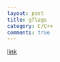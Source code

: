 ```yaml
---
layout: post
title: gflags
category: C/C++
comments: true
---
```


[link](http://www.leoox.com/?p=270)
